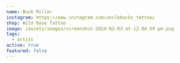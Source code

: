```yaml
---
name: Buck Miller
instagram: https://www.instagram.com/unclebucks_tattoo/
shop: Wild Rose Tattoo
image: /assets/images/screenshot-2024-02-03-at-12.04.59 pm.png
tags:
  - artist
active: true
featured: false
---
```

